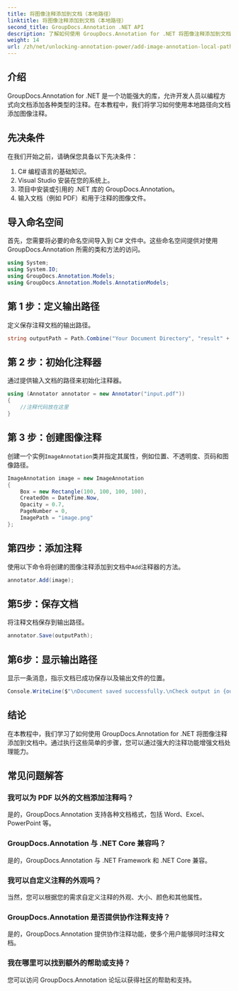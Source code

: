 ```yaml
---
title: 将图像注释添加到文档（本地路径）
linktitle: 将图像注释添加到文档（本地路径）
second_title: GroupDocs.Annotation .NET API
description: 了解如何使用 GroupDocs.Annotation for .NET 将图像注释添加到文档中。轻松增强文档处理能力。
weight: 14
url: /zh/net/unlocking-annotation-power/add-image-annotation-local-path/
---
```

## 介绍
GroupDocs.Annotation for .NET 是一个功能强大的库，允许开发人员以编程方式向文档添加各种类型的注释。在本教程中，我们将学习如何使用本地路径向文档添加图像注释。
## 先决条件
在我们开始之前，请确保您具备以下先决条件：
1. C# 编程语言的基础知识。
2. Visual Studio 安装在您的系统上。
3. 项目中安装或引用的 .NET 库的 GroupDocs.Annotation。
4. 输入文档（例如 PDF）和用于注释的图像文件。
## 导入命名空间
首先，您需要将必要的命名空间导入到 C# 文件中。这些命名空间提供对使用 GroupDocs.Annotation 所需的类和方法的访问。
```csharp
using System;
using System.IO;
using GroupDocs.Annotation.Models;
using GroupDocs.Annotation.Models.AnnotationModels;
```

## 第 1 步：定义输出路径
定义保存注释文档的输出路径。
```csharp
string outputPath = Path.Combine("Your Document Directory", "result" + Path.GetExtension("input.pdf"));
```
## 第 2 步：初始化注释器
通过提供输入文档的路径来初始化注释器。
```csharp
using (Annotator annotator = new Annotator("input.pdf"))
{
    //注释代码放在这里
}
```
## 第 3 步：创建图像注释
创建一个实例`ImageAnnotation`类并指定其属性，例如位置、不透明度、页码和图像路径。
```csharp
ImageAnnotation image = new ImageAnnotation
{
    Box = new Rectangle(100, 100, 100, 100),
    CreatedOn = DateTime.Now,
    Opacity = 0.7,
    PageNumber = 0,
    ImagePath = "image.png"
};
```
## 第四步：添加注释
使用以下命令将创建的图像注释添加到文档中`Add`注释器的方法。
```csharp
annotator.Add(image);
```
## 第5步：保存文档
将注释文档保存到输出路径。
```csharp
annotator.Save(outputPath);
```
## 第6步：显示输出路径
显示一条消息，指示文档已成功保存以及输出文件的位置。
```csharp
Console.WriteLine($"\nDocument saved successfully.\nCheck output in {outputPath}.");
```

## 结论
在本教程中，我们学习了如何使用 GroupDocs.Annotation for .NET 将图像注释添加到文档中。通过执行这些简单的步骤，您可以通过强大的注释功能增强文档处理能力。
## 常见问题解答
### 我可以为 PDF 以外的文档添加注释吗？
是的，GroupDocs.Annotation 支持各种文档格式，包括 Word、Excel、PowerPoint 等。
### GroupDocs.Annotation 与 .NET Core 兼容吗？
是的，GroupDocs.Annotation 与 .NET Framework 和 .NET Core 兼容。
### 我可以自定义注释的外观吗？
当然，您可以根据您的需求自定义注释的外观、大小、颜色和其他属性。
### GroupDocs.Annotation 是否提供协作注释支持？
是的，GroupDocs.Annotation 提供协作注释功能，使多个用户能够同时注释文档。
### 我在哪里可以找到额外的帮助或支持？
您可以访问 GroupDocs.Annotation 论坛以获得社区的帮助和支持。
